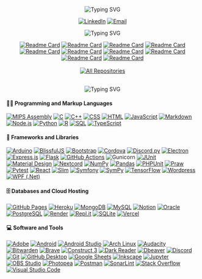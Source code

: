 <p align="center">
  <img src="https://readme-typing-svg.demolab.com?font=Fira+Code&weight=500&size=40&duration=2500&pause=4500&color=181476&center=true&vCenter=true&random=false&width=435&lines=Daksh+Patel" alt="Typing SVG" />
</p>

<!-- Social icons section -->
<p align="center"> 
  <a target="_blank" href="https://www.linkedin.com/in/daksh-patel-956622290/">
  <img src="https://img.shields.io/badge/linkedin-%230077B5.svg?style=for-the-badge&amp;logo=linkedin&amp;logoColor=white" alt="LinkedIn"></a>

  <a href="mailto:dpa45@sfu.ca">
  <img src="https://custom-icon-badges.demolab.com/badge/Email-D14836?style=for-the-badge&amp;logo=mail&amp;logoColor=white" alt="Email"></a>
</p>

<section> 

  <p align="center">
    <img src="https://readme-typing-svg.demolab.com?font=Fira+Code&size=30&duration=2000&pause=5000&color=181476&center=true&vCenter=true&random=false&width=435&lines=My+Favorite+Projects" alt="Typing SVG" />
  </p>

  <!-- Repo info cards - https://github.com/anuraghazra/github-readme-stats -->
  <div align="center">
    <a href="https://github.com/Daksh2060/multithreaded-network-chat"><img src="https://github-readme-stats.vercel.app/api/pin/?username=Daksh2060&amp;repo=multithreaded-network-chat&icon_color=922376&show_icons=false" alt="Readme Card"></a>
    <a href="https://github.com/Daksh2060/unicode-decoder"><img src="https://github-readme-stats.vercel.app/api/pin/?username=Daksh2060&amp;repo=unicode-decoder&icon_color=922376&show_icons=false" alt="Readme Card"></a>
    <a href="https://github.com/Daksh2060/avl-tree-text-analyzer"><img src="https://github-readme-stats.vercel.app/api/pin/?username=Daksh2060&amp;repo=avl-tree-text-analyzer&icon_color=922376&show_icons=false" alt="Readme Card"></a>
    <a href="https://github.com/Daksh2060/custom-strlen-utf8"><img src="https://github-readme-stats.vercel.app/api/pin/?username=Daksh2060&amp;repo=custom-strlen-utf8&icon_color=922376&show_icons=false" alt="Readme Card"></a>
    <a href="https://github.com/Daksh2060/node-pool-linked-list"><img src="https://github-readme-stats.vercel.app/api/pin/?username=Daksh2060&amp;repo=node-pool-linked-list&icon_color=922376&show_icons=false" alt="Readme Card"></a>
    <a href="https://github.com/Daksh2060/custom-malloc-free"><img src="https://github-readme-stats.vercel.app/api/pin/?username=Daksh2060&amp;repo=custom-malloc-free&icon_color=922376&show_icons=false" alt="Readme Card"></a>
    <a href="https://github.com/Daksh2060/sorting-algorithm-test-framework"><img src="https://github-readme-stats.vercel.app/api/pin/?username=Daksh2060&amp;repo=sorting-algorithm-test-framework&icon_color=922376&show_icons=false" alt="Readme Card"></a>
    <a href="https://github.com/Daksh2060/sorting-algorithm-test-framework"><img src="https://github-readme-stats.vercel.app/api/pin/?username=Daksh2060&amp;repo=sorting-algorithm-test-framework&icon_color=922376&show_icons=false" alt="Readme Card"></a>
    <a href="https://github.com/Daksh2060/address-tracker-app-angular"><img src="https://github-readme-stats.vercel.app/api/pin/?username=Daksh2060&amp;repo=address-tracker-app-angular&icon_color=922376&show_icons=false" alt="Readme Card"></a>
    <a href="https://github.com/Daksh2060/magic-square-puzzle"><img src="https://github-readme-stats.vercel.app/api/pin/?username=Daksh2060&amp;repo=magic-square-puzzle&icon_color=922376&show_icons=false" alt="Readme Card"></a>
  </div>

  <br>
  <div align="center">
    <a href="https://github.com/Daksh2060?tab=repositories"><img alt="All Repositories" title="All Repositories" src="https://custom-icon-badges.demolab.com/badge/-Click%20Here%20For%20All%20My%20Repos-1F222E?style=for-the-badge&logoColor=white&logo=repo"/></a>
  </div>
</section>

<br>
<section> 
  
  <p align="center">
    <img src="https://readme-typing-svg.demolab.com?font=Fira+Code&size=30&duration=1500&pause=5000&color=181476&center=true&vCenter=true&random=false&width=435&lines=My+Tool+Set" alt="Typing SVG" /></a>
  </p>
  <!-- Some badges are from https://github.com/Ileriayo/markdown-badges -->

  <!--saving for later 
  
  <a href="https://github.com/search?q=user%3ADaksh2060+language%3Acsharp"><img alt="C#" src="https://custom-icon-badges.demolab.com/badge/C%23-68217A.svg?logo=cs2&logoColor=white"></a>
  
  <a href="https://github.com/search?q=user%3ADaksh2060+language%3Aceylon"><img alt="Ceylon" src="https://custom-icon-badges.demolab.com/badge/Ceylon-E39842.svg?logo=ceylon&logoColor=white"></a>
  
  <a href="https://github.com/search?q=user%3ADaksh2060+language%3Ags"><img alt="Google Apps Script" src="https://custom-icon-badges.demolab.com/badge/Google%20Apps%20Script-02569B.svg?logo=gs&logoColor=white"></a>
  
  <a href="https://github.com/search?q=user%3ADaksh2060+language%3Ajava"><img alt="Java" src="https://custom-icon-badges.demolab.com/badge/Java-007396.svg?logo=java&logoColor=white"></a>

  <a href="https://github.com/search?q=user%3ADaksh2060+language%3Atex"><img alt="LaTeX" src="https://img.shields.io/badge/LaTeX-008080.svg?logo=LaTeX&logoColor=white"></a>


  <a href="https://github.com/search?q=user%3ADaksh2060+language%3Aphp"><img alt="PHP" src="https://img.shields.io/badge/PHP-777BB4.svg?logo=php&logoColor=white"></a>
  <a href="https://github.com/search?q=user%3ADaksh2060+language%3Aprolog"><img alt="Prolog" src="https://custom-icon-badges.demolab.com/badge/Prolog-E61B23.svg?logo=swi-prolog&logoColor=white"></a>

  <a href="https://github.com/search?q=user%3ADaksh2060+language%3Asvg"><img alt="SVG+XML" src="https://img.shields.io/badge/SVG%2BXML-e0982c.svg?logo=svg&logoColor=white"></a>

  <a href="https://github.com/search?q=user%3ADaksh2060+language%3Abash"><img alt="Bash" src="https://img.shields.io/badge/Bash-121011.svg?logo=gnu-bash&logoColor=white"></a>

  -->

  <h4>👨‍💻 Programming and Markup Languages</h4>

  <p>
    <a href="https://github.com/search?q=user%3ADaksh2060+language%3Aassembly"><img alt="MIPS Assembly" src="https://custom-icon-badges.demolab.com/badge/Assembly-525252.svg?logo=asm-hex&logoColor=white"></a>
    <a href="https://github.com/search?q=user%3ADaksh2060+language%3Ac"><img alt="C" src="https://custom-icon-badges.demolab.com/badge/C-03599C.svg?logo=c-in-hexagon&logoColor=white"></a>
    <a href="https://github.com/search?q=user%3ADaksh2060+language%3Acpp"><img alt="C++" src="https://custom-icon-badges.demolab.com/badge/C++-9C033A.svg?logo=cpp2&logoColor=white"></a>
    <a href="https://github.com/search?q=user%3ADaksh2060+language%3Acss"><img alt="CSS" src="https://img.shields.io/badge/CSS-1572B6.svg?logo=css3&logoColor=white"></a>
    <a href="https://github.com/search?q=user%3ADaksh2060+language%3Ahtml"><img alt="HTML" src="https://img.shields.io/badge/HTML-E34F26.svg?logo=html5&logoColor=white"></a>
    <a href="https://github.com/search?q=user%3ADaksh2060+language%3Ajavascript"><img alt="JavaScript" src="https://img.shields.io/badge/JavaScript-F7DF1E.svg?logo=javascript&logoColor=black"></a>
    <a href="https://github.com/search?q=user%3ADaksh2060+language%3Amarkdown"><img alt="Markdown" src="https://img.shields.io/badge/Markdown-000000.svg?logo=markdown&logoColor=white"></a>
    <a href="https://github.com/search?q=user%3ADaksh2060+language%3Ajavascript"><img alt="Node.js" src="https://img.shields.io/badge/Node.js-43853D.svg?logo=node.js&logoColor=white"></a>
    <a href="https://github.com/search?q=user%3ADaksh2060+language%3Apython"><img alt="Python" src="https://img.shields.io/badge/Python-14354C.svg?logo=python&logoColor=white"></a>
    <a href="https://github.com/search?q=user%3ADaksh2060+language%3Ar"><img alt="R" src="https://img.shields.io/badge/R-276DC3.svg?logo=r&logoColor=white"></a>
    <a href="https://github.com/search?q=user%3ADaksh2060+language%3Asql"><img alt="SQL" src="https://custom-icon-badges.demolab.com/badge/SQL-025E8C.svg?logo=database&logoColor=white"></a>
    <a href="https://github.com/search?q=user%3ADaksh2060+language%3AtypeScript"><img alt="TypeScript" src="https://img.shields.io/badge/TypeScript-007ACC.svg?logo=typescript&logoColor=white"></a>
  </p>

  <h4>🧰 Frameworks and Libraries</h4>

  <p>
    <a href="#"><img alt="Arduino" src="https://img.shields.io/badge/-Arduino-00979D?logo=Arduino&logoColor=white"></a>
    <a href="#"><img alt="BlissfulJS" src="https://custom-icon-badges.demolab.com/badge/Bliss.js-3dacc2.svg?logo=bliss&logoColor=white"></a>
    <a href="#"><img alt="Bootstrap" src="https://img.shields.io/badge/Bootstrap-7952B3.svg?logo=bootstrap&logoColor=white"></a>
    <a href="#"><img alt="Cordova" src="https://img.shields.io/badge/-Cordova-E8E8E8?logo=apache-cordova&logoColor=black"></a>
    <a href="#"><img alt="Discord.py" src="https://custom-icon-badges.demolab.com/badge/Discord.py-0d1620.svg?logo=dpy"></a>
    <a href="#"><img alt="Electron" src="https://img.shields.io/badge/Electron-20232e.svg?logo=electron&logoColor=white"></a>
    <a href="#"><img alt="Express.js" src="https://img.shields.io/badge/Express.js-404d59.svg?logo=express&logoColor=white"></a>
    <a href="#"><img alt="Flask" src="https://img.shields.io/badge/Flask-000000.svg?logo=flask&logoColor=white"></a>
    <a href="#"><img alt="GitHub Actions" src="https://img.shields.io/badge/GitHub%20Actions-2671E5.svg?logo=github%20actions&logoColor=white"></a>
    <a href"#"><img alt="Gunicorn" src="https://img.shields.io/badge/-Gunicorn-499848.svg?logo=gunicorn&logoColor=white"></a>
    <a href="#"><img alt="JUnit" src="https://custom-icon-badges.demolab.com/badge/JUnit-25A162.svg?logo=check-circle&logoColor=white"></a>
    <a href="#"><img alt="Material Design" src="https://img.shields.io/badge/Material%20Design-0081CB.svg?logo=material-design&logoColor=white"></a>
    <a href="#"><img alt="Nextcord" src="https://custom-icon-badges.demolab.com/badge/Nextcord-0d1620.svg?logo=nextcord"></a>
    <a href="#"><img alt="NumPy" src="https://img.shields.io/badge/Numpy-013243.svg?logo=numpy&logoColor=white"></a>
    <a href="#"><img alt="Pandas" src="https://img.shields.io/badge/Pandas-150458.svg?logo=pandas&logoColor=white"></a>
    <a href="#"><img alt="PHPUnit" src="https://custom-icon-badges.demolab.com/badge/PHPUnit-366488.svg?logo=test-tube&logoColor=white"></a>
    <a href="#"><img alt="Praw" src="https://custom-icon-badges.demolab.com/badge/Praw-ff3c0c.svg?logo=praw"></a>
    <a href="#"><img alt="Pytest" src="https://img.shields.io/badge/Pytest-0A9EDC.svg?logo=pytest&logoColor=white"></a>
    <a href="#"><img alt="React" src="https://img.shields.io/badge/React-20232a.svg?logo=react&logoColor=%2361DAFB"></a>
    <a href="#"><img alt="Slim" src="https://custom-icon-badges.demolab.com/badge/Slim-74a045.svg?logo=slim-php"></a>
    <a href="#"><img alt="Symfony" src="https://img.shields.io/badge/Symfony-111111.svg?logo=symfony&logoColor=white"></a>
    <a href="#"><img alt="SymPy" src="https://img.shields.io/badge/Sympy-3B5526.svg?logo=sympy&logoColor=white"></a>
    <a href="#"><img alt="TensorFlow" src="https://img.shields.io/badge/TensorFlow-FF6F00.svg?logo=TensorFlow&logoColor=white"></a>
    <a href="#"><img alt="Wordpress" src="https://img.shields.io/badge/Wordpress-21759B?logo=wordpress&logoColor=white"></a>
    <a href="#"><img alt="WPF (.Net)" src="https://img.shields.io/badge/WPF-5C2D91?logo=.net&logoColor=white"></a>
  </p>

  <h4>🗄️ Databases and Cloud Hosting</h4>

  <p>
    <a href="#"><img alt="GitHub Pages" src="https://img.shields.io/badge/GitHub%20Pages-327FC7.svg?logo=github&logoColor=white"></a>
    <a href="#"><img alt="Heroku" src="https://img.shields.io/badge/Heroku-430098.svg?logo=heroku&logoColor=white"></a>
    <a href="#"><img alt="MongoDB" src ="https://img.shields.io/badge/MongoDB-4ea94b.svg?logo=mongodb&logoColor=white"></a>
    <a href="#"><img alt="MySQL" src="https://img.shields.io/badge/MySQL-00f.svg?logo=mysql&logoColor=white"></a>
    <a href="#"><img alt="Notion" src="https://img.shields.io/badge/Notion-010101.svg?logo=notion&logoColor=white"></a>
    <a href="#"><img alt="Oracle" src ="https://img.shields.io/badge/Oracle-F00000.svg?logo=oracle&logoColor=white"></a>
    <a href="#"><img alt="PostgreSQL" src ="https://img.shields.io/badge/PostgreSQL-316192.svg?logo=postgresql&logoColor=white"></a>
    <a href="#"><img alt="Render" src="https://img.shields.io/badge/Render-00979D.svg?logo=render&logoColor=white"></a>
    <a href="#"><img alt="Repl.it" src="https://img.shields.io/badge/Repl.it-0D101E.svg?logo=Replit&logoColor=white"></a>
    <a href="#"><img alt="SQLite" src ="https://img.shields.io/badge/SQLite-07405e.svg?logo=sqlite&logoColor=white"></a>
    <a href="#"><img alt="Vercel" src="https://img.shields.io/badge/Vercel-000000.svg?logo=vercel&logoColor=white"></a>
  </p>

  <h4>💻 Software and Tools</h4>

  <p>
    <a href="#"><img alt="Adobe" src="https://img.shields.io/badge/Adobe-FF0000.svg?logo=adobe&logoColor=white"></a>
    <a href="#"><img alt="Android" src="https://img.shields.io/badge/Android-3DDC84?logo=android&logoColor=white"></a>
    <a href="#"><img alt="Android Studio" src="https://img.shields.io/badge/Android%20Studio-008678.svg?logo=android-studio&logoColor=white"></a>
    <a href="#"><img alt="Arch Linux" src="https://img.shields.io/badge/Arch%20Linux-1793D1.svg?logo=arch-linux&logoColor=white"></a>
    <a href="#"><img alt="Audacity" src="https://img.shields.io/badge/-Audacity-0000CC?logo=audacity&logoColor=white"></a>
    <a href="#"><img alt="Bitwarden" src="https://img.shields.io/badge/-Bitwarden-175DDC?logo=bitwarden&logoColor=white"></a>
    <a href="#"><img alt="Brave" src="https://img.shields.io/badge/-Brave-FB542B?logo=brave&logoColor=white"></a>
    <a href="#"><img alt="Construct 3" src="https://img.shields.io/badge/Construct%203-00b56a.svg?logo=construct-3&logoColor=white"></a>
    <a href="#"><img alt="Dark Reader" src="https://img.shields.io/badge/-Dark%20Reader-141E24?logo=dark-reader&logoColor=white"></a>
    <a href="#"><img alt="Dbeaver" src="https://custom-icon-badges.demolab.com/badge/-Dbeaver-372923?logo=dbeaver-mono&logoColor=white"></a>
    <a href="#"><img alt="Discord" src="https://img.shields.io/badge/-Discord-5865F2.svg?logo=discord&logoColor=white"></a>
    <a href="#"><img alt="Git" src="https://img.shields.io/badge/Git-F05033.svg?logo=git&logoColor=white"></a>
    <a href="#"><img alt="GitHub Desktop" src="https://img.shields.io/badge/GitHub%20Desktop-8034A9.svg?logo=github&logoColor=white"></a>
    <a href="#"><img alt="Google Sheets" src="https://img.shields.io/badge/Sheets-34A853.svg?logo=google%20sheets&logoColor=white"></a>
    <a href="#"><img alt="Inkscape" src="https://img.shields.io/badge/Inkscape-000000?logo=Inkscape&logoColor=white"></a>
    <a href="#"><img alt="Jupyter" src="https://img.shields.io/badge/Jupyter-F37626.svg?logo=Jupyter&logoColor=white"></a>
    <a href="#"><img alt="OBS Studio" src="https://img.shields.io/badge/-OBS-302E31?logo=obs-studio&logoColor=white"></a>
    <a href="#"><img alt="Photopea" src="https://img.shields.io/badge/Photopea-18A497?logo=photopea&logoColor=white"></a>
    <a href="#"><img alt="Postman" src="https://img.shields.io/badge/Postman-FF6C37?logo=postman&logoColor=white"></a>
    <a href="#"><img alt="SonarLint" src="https://img.shields.io/badge/-SonarLint-CB2029?logo=sonarlint&logoColor=white"></a>
    <a href="#"><img alt="Stack Overflow" src="https://img.shields.io/badge/-Stack%20Overflow-FE7A16?logo=stack-overflow&logoColor=white"></a>
    <a href="#"><img alt="Visual Studio Code" src="https://img.shields.io/badge/Visual%20Studio%20Code-0078d7.svg?logo=visual-studio-code&logoColor=white"></a>
  </p>
</section>
